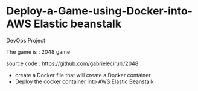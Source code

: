 # Deploy-a-Game-using-Docker-into-AWS Elastic beanstalk
DevOps Project

The game is : 2048 game 

source code : https://github.com/gabrielecirulli/2048

- create a Docker file that will create a Docker container
- Deploy the docker container into AWS Elastic Beanstalk

  
